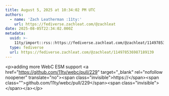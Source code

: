 ```yaml
---
title: August 5, 2025 at 10:34:02 PM UTC
authors:
  - name: 'Zach Leatherman :11ty:'
    url: https://fediverse.zachleat.com/@zachleat
date: 2025-08-05T22:34:02.000Z
metadata:
  uuid: >-
    11ty/import::rss::https://fediverse.zachleat.com/@zachleat/114978536987189139
  type: fediverse
  url: https://fediverse.zachleat.com/@zachleat/114978536987189139
---
```

\<p>adding more WebC ESM support \<a href="https://github.com/11ty/webc/pull/229" target="\_blank" rel="nofollow noopener" translate="no">\<span class="invisible">https://\</span>\<span class="">github.com/11ty/webc/pull/229\</span>\<span class="invisible">\</span>\</a>\</p>